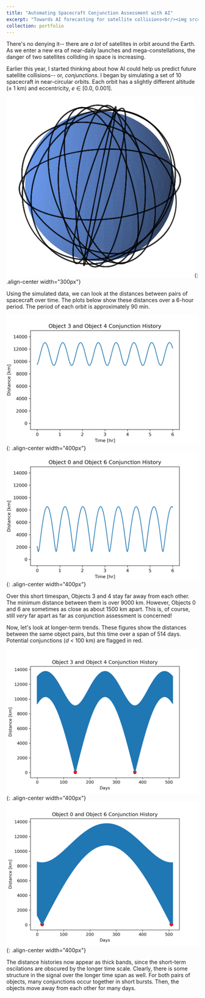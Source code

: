 ```yaml
---
title: "Automating Spacecraft Conjunction Assessment with AI"
excerpt: "Towards AI forecasting for satellite collisions<br/><img src='/images/cover-photo.png' style="width:300px;">
collection: portfolio
---
```


There's no denying it-- there are *a lot* of satellites in orbit around the Earth. As we enter a new era of near-daily launches and mega-constellations, the danger of two satellites colliding in space is increasing. 

Earlier this year, I started thinking about how AI could help us predict future satellite collisions-- or, *conjunctions*. I began by simulating a set of 10 spacecraft in near-circular orbits. Each orbit has a slightly different altitude (± 1 km) and eccentricity, *e* ∈ [0.0, 0.001].

![Spacecraft conjunction assessment](/images/orbits.png){: .align-center width="300px"}

Using the simulated data, we can look at the distances between pairs of spacecraft over time. The plots below show these distances over a 6-hour period. The period of each orbit is approximately 90 min.

![Object 3 Object 4 Conjunction History](/images/obj3_obj4_6_hr.png){: .align-center width="400px"}
![Object 0 Object 6 Conjunction History](/images/obj0_obj6_6_hr.png){: .align-center width="400px"}

Over this short timespan, Objects 3 and 4 stay far away from each other. The minimum distance between them is over 9000 km. However, Objects 0 and 6 are sometimes as close as about 1500 km apart. This is, of course, still *very* far apart as far as conjunction assessment is concerned!

Now, let's look at longer-term trends. These figures show the distances between the same object pairs, but this time over a span of 514 days. Potential conjunctions (*d* < 100 km) are flagged in red.

![Object 3 Object 4 Conjunction History Long](/images/obj3_obj4_conjunction_hist.png){: .align-center width="400px"}
![Object 0 Object 6 Conjunction History Long](/images/obj0_obj6_conjunction_hist.png){: .align-center width="400px"}

The distance histories now appear as thick bands, since the short-term oscilations are obscured by the longer time scale. Clearly, there is some structure in the signal over the longer time span as well. For both pairs of objects, many conjunctions occur together in short bursts. Then, the objects move away from each other for many days.
